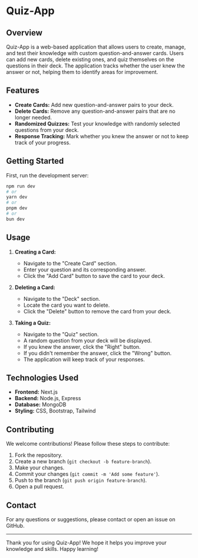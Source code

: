 # Quiz-App

## Overview

Quiz-App is a web-based application that allows users to create, manage, and test their knowledge with custom question-and-answer cards. Users can add new cards, delete existing ones, and quiz themselves on the questions in their deck. The application tracks whether the user knew the answer or not, helping them to identify areas for improvement.

## Features

- **Create Cards:** Add new question-and-answer pairs to your deck.
- **Delete Cards:** Remove any question-and-answer pairs that are no longer needed.
- **Randomized Quizzes:** Test your knowledge with randomly selected questions from your deck.
- **Response Tracking:** Mark whether you knew the answer or not to keep track of your progress.

## Getting Started

First, run the development server:

```bash
npm run dev
# or
yarn dev
# or
pnpm dev
# or
bun dev
```

## Usage

1. **Creating a Card:**

   - Navigate to the "Create Card" section.
   - Enter your question and its corresponding answer.
   - Click the "Add Card" button to save the card to your deck.

2. **Deleting a Card:**

   - Navigate to the "Deck" section.
   - Locate the card you want to delete.
   - Click the "Delete" button to remove the card from your deck.

3. **Taking a Quiz:**
   - Navigate to the "Quiz" section.
   - A random question from your deck will be displayed.
   - If you knew the answer, click the "Right" button.
   - If you didn't remember the answer, click the "Wrong" button.
   - The application will keep track of your responses.

## Technologies Used

- **Frontend:** Next.js
- **Backend:** Node.js, Express
- **Database:** MongoDB
- **Styling:** CSS, Bootstrap, Tailwind

## Contributing

We welcome contributions! Please follow these steps to contribute:

1. Fork the repository.
2. Create a new branch (`git checkout -b feature-branch`).
3. Make your changes.
4. Commit your changes (`git commit -m 'Add some feature'`).
5. Push to the branch (`git push origin feature-branch`).
6. Open a pull request.

## Contact

For any questions or suggestions, please contact or open an issue on GitHub.

---

Thank you for using Quiz-App! We hope it helps you improve your knowledge and skills. Happy learning!
